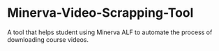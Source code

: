 # Minerva-Video-Scrapping-Tool
A tool that helps student using Minerva ALF to automate the process of downloading course videos. 
